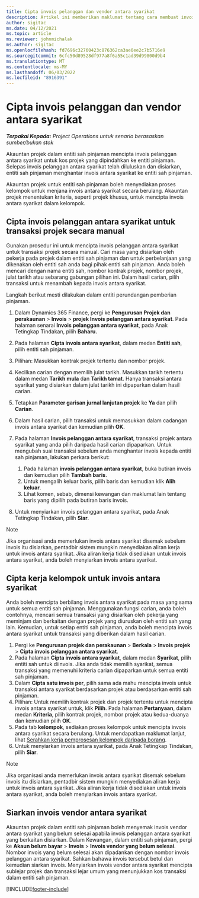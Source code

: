 ```yaml
---
title: Cipta invois pelanggan dan vendor antara syarikat
description: Artikel ini memberikan maklumat tentang cara membuat invois pelanggan dan vendor antara syarikat.
author: sigitac
ms.date: 04/12/2021
ms.topic: article
ms.reviewer: johnmichalak
ms.author: sigitac
ms.openlocfilehash: fd7696c32760423c876362ca3ae0ee2c7b5716e9
ms.sourcegitcommit: 6cfc50d89528df977a8f6a55c1ad39d99800d9b4
ms.translationtype: MT
ms.contentlocale: ms-MY
ms.lasthandoff: 06/03/2022
ms.locfileid: "8916391"
---
```

# <a name="create-intercompany-customer-and-vendor-invoices"></a>Cipta invois pelanggan dan vendor antara syarikat

_**Terpakai Kepada:** Project Operations untuk senario berasaskan sumber/bukan stok_

Akauntan projek dalam entiti sah pinjaman mencipta invois pelanggan antara syarikat untuk kos projek yang dipindahkan ke entiti pinjaman. Selepas invois pelanggan antara syarikat telah diluluskan dan disiarkan, entiti sah pinjaman menghantar invois antara syarikat ke entiti sah pinjaman.

Akauntan projek untuk entiti sah pinjaman boleh menyediakan proses kelompok untuk menjana invois antara syarikat secara berulang. Akauntan projek menentukan kriteria, seperti projek khusus, untuk mencipta invois antara syarikat dalam kelompok.

## <a name="manually-create-an-intercompany-customer-invoice-for-project-transactions"></a>Cipta invois pelanggan antara syarikat untuk transaksi projek secara manual 

Gunakan prosedur ini untuk mencipta invois pelanggan antara syarikat untuk transaksi projek secara manual. Cari masa yang disiarkan oleh pekerja pada projek dalam entiti sah pinjaman dan untuk perbelanjaan yang dikenakan oleh entiti sah anda bagi pihak entiti sah pinjaman. Anda boleh mencari dengan nama entiti sah, nombor kontrak projek, nombor projek, julat tarikh atau sebarang gabungan pilihan ini. Dalam hasil carian, pilih transaksi untuk menambah kepada invois antara syarikat. 

Langkah berikut mesti dilakukan dalam entiti perundangan pemberian pinjaman. 

1. Dalam Dynamics 365 Finance, pergi ke **Pengurusan Projek dan perakaunan** > **Invois** > **projek Invois pelanggan antara syarikat**. Pada halaman senarai **Invois pelanggan antara syarikat**, pada Anak Tetingkap Tindakan, pilih **Baharu.**
2. Pada halaman **Cipta invois antara syarikat**, dalam medan **Entiti sah**, pilih entiti sah pinjaman.
3. Pilihan: Masukkan kontrak projek tertentu dan nombor projek.
4. Kecilkan carian dengan memilih julat tarikh. Masukkan tarikh tertentu dalam medan **Tarikh mula** dan **Tarikh tamat**. Hanya transaksi antara syarikat yang disiarkan dalam julat tarikh ini dipaparkan dalam hasil carian.
5. Tetapkan **Parameter garisan jurnal lanjutan projek** ke **Ya** dan pilih **Carian**.
6. Dalam hasil carian, pilih transaksi untuk memasukkan dalam cadangan invois antara syarikat dan kemudian pilih **OK**.
7. Pada halaman **Invois pelanggan antara syarikat**, transaksi projek antara syarikat yang anda pilih daripada hasil carian dipaparkan. Untuk mengubah suai transaksi sebelum anda menghantar invois kepada entiti sah pinjaman, lakukan perkara berikut:
  
    1. Pada halaman **invois pelanggan antara syarikat**, buka butiran invois dan kemudian pilih **Tambah baris**.
    2. Untuk mengalih keluar baris, pilih baris dan kemudian klik **Alih keluar**.
    3. Lihat komen, sebab, dimensi kewangan dan maklumat lain tentang baris yang dipilih pada butiran baris invois.
    
8. Untuk menyiarkan invois pelanggan antara syarikat, pada Anak Tetingkap Tindakan, pilih **Siar**.

> [!NOTE]
> Jika organisasi anda memerlukan invois antara syarikat disemak sebelum invois itu disiarkan, pentadbir sistem mungkin menyediakan aliran kerja untuk invois antara syarikat. Jika aliran kerja tidak disediakan untuk invois antara syarikat, anda boleh menyiarkan invois antara syarikat.

## <a name="create-a-batch-job-for-intercompany-invoices"></a>Cipta kerja kelompok untuk invois antara syarikat

Anda boleh mencipta berbilang invois antara syarikat pada masa yang sama untuk semua entiti sah pinjaman. Menggunakan fungsi carian, anda boleh contohnya, mencari semua transaksi yang disiarkan oleh pekerja yang meminjam dan berkaitan dengan projek yang diuruskan oleh entiti sah yang lain. Kemudian, untuk setiap entiti sah pinjaman, anda boleh mencipta invois antara syarikat untuk transaksi yang diberikan dalam hasil carian.

1. Pergi ke **Pengurusan projek dan perakaunan** > **Berkala** > **Invois projek** > **Cipta invois pelanggan antara syarikat**.
2. Pada halaman **Cipta invois antara syarikat**, dalam medan **Syarikat**, pilih entiti sah untuk diinvois. Jika anda tidak memilih syarikat, semua transaksi yang memenuhi kriteria carian dipaparkan untuk semua entiti sah pinjaman.
3. Dalam **Cipta satu invois per**, pilih sama ada mahu mencipta invois untuk transaksi antara syarikat berdasarkan projek atau berdasarkan entiti sah pinjaman.
4. Pilihan: Untuk memilih kontrak projek dan projek tertentu untuk mencipta invois antara syarikat untuk, klik **Pilih**. Pada halaman **Pertanyaan**, dalam medan **Kriteria**, pilih kontrak projek, nombor projek atau kedua-duanya dan kemudian pilih **OK**.
5. Pada tab **kelompok**, sediakan proses kelompok untuk mencipta invois antara syarikat secara berulang. Untuk mendapatkan maklumat lanjut, lihat [Serahkan kerja pemprosesan kelompok daripada borang](/dynamicsax-2012/appuser-itpro/submit-a-batch-processing-job-from-a-form).
6. Untuk menyiarkan invois antara syarikat, pada Anak Tetingkap Tindakan, pilih **Siar**.

> [!NOTE]
> Jika organisasi anda memerlukan invois antara syarikat disemak sebelum invois itu disiarkan, pentadbir sistem mungkin menyediakan aliran kerja untuk invois antara syarikat. Jika aliran kerja tidak disediakan untuk invois antara syarikat, anda boleh menyiarkan invois antara syarikat.

## <a name="post-the-intercompany-vendor-invoice"></a>Siarkan invois vendor antara syarikat

Akauntan projek dalam entiti sah pinjaman boleh menyemak invois vendor antara syarikat yang belum selesai apabila invois pelanggan antara syarikat yang berkaitan disiarkan. Dalam Kewangan, dalam entiti sah pinjaman, pergi ke **Akaun belum bayar** > **Invois** > **Invois vendor yang belum selesai**. Nombor invois yang belum selesai akan dipadankan dengan nombor invois pelanggan antara syarikat. Sahkan bahawa invois tersebut betul dan kemudian siarkan invois. Menyiarkan invois vendor antara syarikat mencipta sublejar projek dan transaksi lejar umum yang menunjukkan kos transaksi dalam entiti sah pinjaman.


[!INCLUDE[footer-include](../includes/footer-banner.md)]
